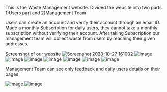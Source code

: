 This is the Waste Management website. Divided the website into two parts 1)Users part and 2)Management Team 

Users can create an account and verify their account through an email ID. Made a monthly Subscription for daily users, they cannot take a monthly subscription without verifying their account.
After taking Subscription our management team will collect waste from users by reaching their given addresses.

Screenshot of our website
![Screenshot 2023-10-27 161002](https://github.com/praveen-all/Echo/assets/110656664/b3faa433-0dca-4726-ba78-04266a393a56)
![image](https://github.com/praveen-all/Echo/assets/110656664/e47daba0-02f7-4468-8c89-37a3158a9d30)
![image](https://github.com/praveen-all/Echo/assets/110656664/c38ea250-8fb8-4a5e-8100-cc9695e825f3)
![image](https://github.com/praveen-all/Echo/assets/110656664/baf8b5cb-61be-4056-b3e9-df72d728e7bd)
![image](https://github.com/praveen-all/Echo/assets/110656664/8d22ba78-d11c-4ee4-a7db-117441dee66c)
![image](https://github.com/praveen-all/Echo/assets/110656664/e701a291-9257-475c-ab9c-d9c9dfabd6ac)
![image](https://github.com/praveen-all/Echo/assets/110656664/d1b49088-dee1-4557-8888-c6ba62e9786e)
![image](https://github.com/praveen-all/Echo/assets/110656664/8eac4eae-e4d4-4f72-ae03-950248df7c28)


Management Team can see only feedback and daily users details on their pages 

![image](https://github.com/praveen-all/Echo/assets/110656664/e9040e10-662b-4595-ba17-72b04cf7049f)
![image](https://github.com/praveen-all/Echo/assets/110656664/6e20de27-4a83-47fd-960e-cbb432a2439e)










